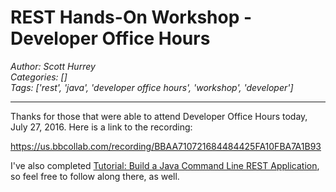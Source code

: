 # REST Hands-On Workshop - Developer Office Hours
*Author: Scott Hurrey*  
*Categories: []*  
*Tags: ['rest', 'java', 'developer office hours', 'workshop', 'developer']*  
<hr />
Thanks for those that were able to attend Developer Office Hours today, July
27, 2016. Here is a link to the recording:

https://us.bbcollab.com/recording/BBAA710721684484425FA10FBA7A1B93

I've also completed [Tutorial: Build a Java Command Line REST Application](/REST/Tutorial:%20Build%20a%20Java%20Command%20Line%20REST%20Application.html), so feel free to follow along there, as
well.

